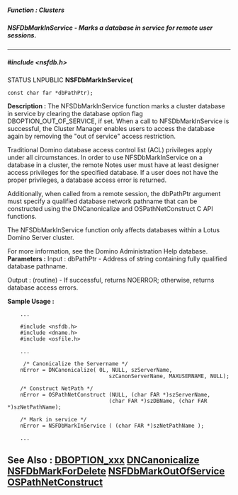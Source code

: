##### Function : Clusters
##### NSFDbMarkInService - Marks a database in service for remote user sessions.
---
##### #include <nsfdb.h>
STATUS LNPUBLIC **NSFDbMarkInService(**

	const char far *dbPathPtr);
**Description :**
The NFSDbMarkInService function marks a cluster database in service by clearing 
the database option flag  DBOPTION_OUT_OF_SERVICE, if set.   When a call to 
NFSDbMarkInService is successful, the Cluster Manager enables users to access 
the database again by removing the "out of service" access restriction.  

Traditional Domino database access control list (ACL) privileges apply under 
all circumstances. In order to use NFSDbMarkInService on a database in a 
cluster, the remote Notes user must have at least designer access privileges 
for the specified database. If a user does not have the proper privileges, a 
database access error is returned.  

Additionally, when called from a remote session, the dbPathPtr argument must 
specify a qualified database network pathname that can be constructed using the 
DNCanonicalize and OSPathNetConstruct C API functions.

The NFSDbMarkInService function only affects databases within a Lotus Domino 
Server cluster.

For more information, see the Domino  Administration Help database.
**Parameters :**
Input :
dbPathPtr  -  Address of string containing fully qualified database pathname.

Output :
(routine)  -  If successful,  returns NOERROR; otherwise, returns database access errors.


**Sample Usage :**
```
    ...

    #include <nsfdb.h>
    #include <dname.h>
    #include <osfile.h>
    
    ...

     /* Canonicalize the Servername */
    nError = DNCanonicalize( 0L, NULL, szServerName, 
                                szCanonServerName, MAXUSERNAME, NULL);
             
    /* Construct NetPath */
    nError = OSPathNetConstruct (NULL, (char FAR *)szServerName, 
                                (char FAR *)szDBName, (char FAR 
*)szNetPathName);
    
    /* Mark in service */
    nError = NSFDbMarkInService ( (char FAR *)szNetPathName );

    ...

```
**See Also :**
[DBOPTION_xxx](D:/md_files/DBOPTION_xxx.md)
[DNCanonicalize](D:/md_files/DNCanonicalize.md)
[NSFDbMarkForDelete](D:/md_files/NSFDbMarkForDelete.md)
[NSFDbMarkOutOfService](D:/md_files/NSFDbMarkOutOfService.md)
[OSPathNetConstruct](D:/md_files/OSPathNetConstruct.md)
---
